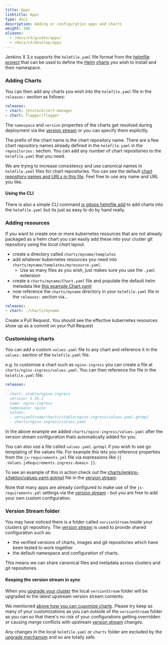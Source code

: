 ```yaml
---
title: Apps
linktitle: Apps
type: docs
description: Adding or configuration apps and charts 
weight: 100
aliases:
  - /docs/v3/guides/apps/
  - /docs/v3/develop/apps
---
```



Jenkins X 3.x supports the `helmfile.yaml` file format from the [helmfile project](https://github.com/roboll/helmfile) that can be used to define the [Helm](https://helm.sh/) [charts](https://helm.sh/docs/topics/charts/) you wish to install and their namespace.


### Adding Charts

You can then add any charts you wish into the `helmfile.yaml` file in the `releases:` section as follows:

```yaml
releases:
- chart: jetstack/cert-manager 
- chart: flagger/flagger
``` 

The `namespace` and `version` properties of the charts get resolved during deployment via the [version stream](https://jenkins-x.io/about/concepts/version-stream/) or you can specify them explicitly.


The prefix of the chart name is the chart repository name. There are a few chart repository names already defined in the `helmfile.yaml` in the `repositories:` section. You can add any number of chart repositories to the `helmfile.yaml` that you need.

We are trying to increase consistency and use canonical names in `helmfile.yaml` files for chart repositories. You can see the default [chart repository names and URLs in this file](https://github.com/jenkins-x/jxr-versions/blob/master/charts/repositories.yml). Feel free to use any name and URL you like.

#### Using the CLI

There is also a simple CLI command [jx gitops helmfile add](https://github.com/jenkins-x/jx-gitops/blob/master/docs/cmd/jx-gitops_helmfile_add.md) to add charts into the `helmfile.yaml` but its just as easy to do by hand really.

### Adding resources

If you want to create one or more kubernetes resources that are not already packaged as a helm chart you can easily add these into your cluster git repository using the _local chart_ layout.

* create a directory called `charts/myname/templates`
* add whatever kubernetes resources you need into `charts/myname/templates/myresource.yaml`. 
  * Use as many files as you wish, just makes sure you use the `.yaml` extension
 * create a `charts/myname/Chart.yaml` file and populate the default helm metadata like [this example Chart.yaml](https://github.com/cdfoundation/tekton-helm-chart/blob/master/charts/tekton-pipeline/Chart.yaml)
* now reference the `charts/myname` directory in your `helmfile.yaml` file in the `releases:` section via...

```yaml 
releases:
- chart: ./charts/myname
```  

Create a Pull Request. You should see the effective kubernetes resources show up as a commit on your Pull Request
 
### Customising charts

You can add a custom `values.yaml` file to any chart and reference it in the `values:` section of the `helmfile.yaml` file.

e.g. to customise a chart such as `nginx-ingress` you can create a file at `charts/nginx-ingress/values.yaml`. You can then reference the file in the `helmfile.yaml` file:

```yaml 
releases:
...
- chart: stable/nginx-ingress
  version: 1.39.1
  name: nginx-ingress
  namespace: nginx
  values:
  - versionStream/charts/stable/nginx-ingress/values.yaml.gotmpl
  - charts/nginx-ingress/values.yaml
```  

In the above example we added `charts/nginx-ingress/values.yaml` after the version stream configuration thats automatically added for you.

  
You can also use a file called `values.yaml.gotmpl` if you wish to use go templating of the values file. For example this lets you reference properties from the `jx-requirements.yml` file via expressions like `{{ .Values.jxRequirements.ingress.domain }}`.

To see an example of this in action check out the [charts/jenkins-x/tekton/values.yaml.gotmpl](https://github.com/jenkins-x/jxr-versions/blob/master/charts/jenkins-x/tekton/values.yaml.gotmpl) file in the [version stream](https://jenkins-x.io/about/concepts/version-stream/).

Note that many apps are already configured to make use of the `jx-requirements.yml` settings via the [version stream](https://jenkins-x.io/about/concepts/version-stream/) - but you are free to add your own custom configuration. 


### Version Stream folder

You may have noticed there is a folder called `versionStream` inside your clusters git repository. The [version stream](/about/concepts/version-stream/) is used to provide shared configuration such as:

* the verified versions of charts, images and git repositories which have been tested to work together
* the default namespace and configuration of charts.

This means we can share canonical files and metadata across clusters and git repositories.


#### Keeping the version stream in sync

When you [upgrade your cluster](/docs/v3/guides/upgrade/#cluster) the local `versionStream` folder will be upgraded to the latest upstream version stream contents.

We mentioned [above how you can cusomize charts](#customising-charts). Please try keep as many of your customizations as you can outside of the `versionStream` folder as you can so that there's no risk of your configurations getting overridden or causing merge conflicts with upstream [version stream](/about/concepts/version-stream/) changes.

Any changes in the local `helmfile.yaml` or `charts` folder are excluded by the [upgrade mechanism](/docs/v3/guides/upgrade/#cluster) and so are totally safe.
